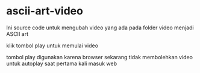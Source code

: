 # ascii-art-video
Ini source code untuk mengubah video yang ada pada folder video menjadi ASCII art

klik tombol play untuk memulai video

tombol play digunakan karena browser sekarang tidak membolehkan video untuk autoplay saat pertama kali masuk web
